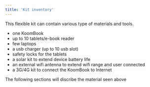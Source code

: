 ```yaml
---
title: 'Kit inventory'
---
```


This flexible kit can contain various type of materials and tools. 

* one KoomBook
* up to 10 tablets/e-book reader
* few laptops
* a usb charger (up to 10 usb slot)
* safety locks for the tablets
* a solar kit to extend device battery life
* an external wifi antenna to extend wifi range and user connected
* a 3G/4G kit to connect the KoomBook to Internet

The following sections will discribe the material seen above
